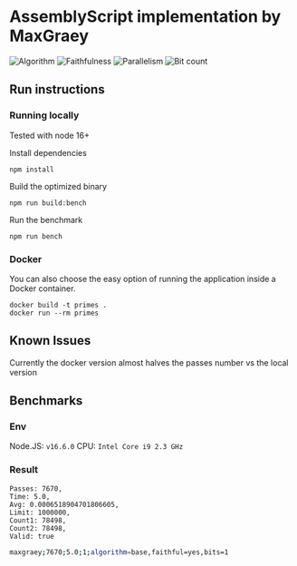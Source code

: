 # AssemblyScript implementation by MaxGraey

![Algorithm](https://img.shields.io/badge/Algorithm-base-green)
![Faithfulness](https://img.shields.io/badge/Faithful-yes-green)
![Parallelism](https://img.shields.io/badge/Parallel-no-green)
![Bit count](https://img.shields.io/badge/Bits-1-green)

## Run instructions

### Running locally

Tested with node 16+

Install dependencies
```
npm install
```

Build the optimized binary
```
npm run build:bench
```

Run the benchmark
```
npm run bench
```

### Docker

You can also choose the easy option of running the application inside a Docker container.

```
docker build -t primes .
docker run --rm primes
```

## Known Issues

Currently the docker version almost halves the passes number vs the local version

## Benchmarks

### Env

Node.JS: `v16.6.0`
CPU: `Intel Core i9 2.3 GHz`

### Result

```text
Passes: 7670,
Time: 5.0,
Avg: 0.0006518904701806605,
Limit: 1000000,
Count1: 78498,
Count2: 78498,
Valid: true
```

```bash
maxgraey;7670;5.0;1;algorithm=base,faithful=yes,bits=1
```
